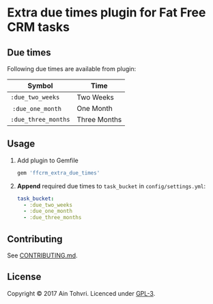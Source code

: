 # Extra due times plugin for Fat Free CRM tasks

## Due times

Following due times are available from plugin:

| Symbol              | Time         |
| ----                | -----------  |
| `:due_two_weeks`    | Two Weeks    |
| `:due_one_month`    | One Month    |
| `:due_three_months` | Three Months |

## Usage

1. Add plugin to Gemfile

    ```ruby
    gem 'ffcrm_extra_due_times'
    ```

2. __Append__ required due times to `task_bucket` in `config/settings.yml`:

    ```yaml
    task_bucket:
      - :due_two_weeks
      - :due_one_month
      - :due_three_months
    ```

## Contributing

See [CONTRIBUTING.md](CONTRIBUTING.md).

## License

Copyright © 2017 Ain Tohvri. Licenced under [GPL-3](LICENSE).
